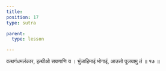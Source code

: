 ```yaml
---
title: 
position: 17
type: sutra

parent:
  type: lesson

---
```


वत्थगंधमलंकार, इत्थीओ सयणाणि य । 
भुंजाहिमाइं भोगाइं, आउसो पूजयामु तं ॥ १७ ॥ 